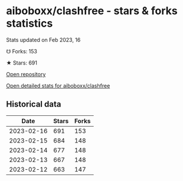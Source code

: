 # aiboboxx/clashfree - stars & forks statistics

Stats updated on Feb 2023, 16

☋ Forks: 153

★ Stars: 691

[Open repository](https://github.com/aiboboxx/clashfree)

[Open detailed stats for aiboboxx/clashfree](https://reviewgithub.com/rep/aiboboxx/clashfree)

## Historical data
| Date | Stars | Forks |
|------|-------|-------|
| 2023-02-16 | 691 | 153 | 
| 2023-02-15 | 684 | 148 | 
| 2023-02-14 | 677 | 148 | 
| 2023-02-13 | 667 | 148 | 
| 2023-02-12 | 663 | 147 | 

